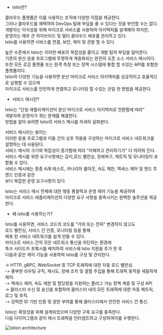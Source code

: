 * istio란?

클라우드 플랫폼은 이를 사용하는 조직에 다양한 이점을 제공한다.    
그러나 클라우드를 채택하여 DevOps 팀에 부담을 줄 수 있다는 것을 부인할 수는 없다.     
개발자는 이식성을 위해 마이크로 서비스를 사용하여 아키텍처를 설계해야 하지만,     
운영자는 매우 큰 하이브리드 및 멀티 클라우드 배포를 관리하고 있다.     
Istio를 사용하면 서비스를 연결, 보안, 제어 및 관찰 할 수 있다.    
    
높은 수준에서 Istio는 이러한 배포의 복잡성을 줄이고 개발 팀의 부담을 덜어준다.     
기존의 분산 응용 프로그램에 투명하게 계층화되는 완전히 오픈 소스 서비스 메시이다.     
또한 모든 로깅 플랫폼 또는 원격 측정 또는 정책 시스템에 통합 할 수있는 API를 포함한 플랫폼이다.     
Istio의 다양한 기능을 사용하면 분산 마이크로 서비스 아키텍처를 성공적이고 효율적으로 실행할 수 있으며     
마이크로 서비스를 안전하게 연결하고 모니터링 할 수있는 균일 한 방법을 제공한다.    
     
* 서비스 매시란?    

Istio는 "단일 애플리케이션이 분산 마이크로 서비스 아키텍처로 전환함에 따라"     
개발자와 운영자가 겪는 문제를 해결한다.     
방법을 알아 보려면 Istio의 서비스 메시를 자세히 살펴본다.    
    
서비스 메시라는 용어는     
이러한 응용 프로그램과 이들 간의 상호 작용을 구성하는 마이크로 서비스 네트워크를 설명하는 데 사용된다.    
서비스 메시의 크기와 복잡성이 증가함에 따라 "이해하고 관리하기가" 더 어려워 진다.    
서비스 메시를 위한 요구사항에는 감지,로드 밸런싱, 장애복구, 메트릭 및 모니터링이 포함될 수 있다.    
서비스 메시에는 종종 A/B 테스트, 카나리아 롤아웃, 속도 제한, 액세스 제어 및 엔드 투 엔드 인증과 같은    
보다 복잡한 운영 요구사항이 있다.    
    
Istio는 서비스 메시 전체에 대한 행동 통찰력과 운영 제어 기능을 제공하여     
마이크로 서비스 애플리케이션의 다양한 요구 사항을 충족시키는 완벽한 솔루션을 제공한다.    
    
* 왜 istio를 사용하는가?    

Istio를 사용하면, 서비스 코드의 코드를 "거의 또는 전혀" 변경하지 않고도     
로드 밸런싱, 서비스 간 인증, 모니터링 등을 통해    
배포 된 서비스 네트워크를 쉽게 만들 수 있다.    
마이크로 서비스 간의 모든 네트워크 통신을 차단하는 환경에     
특수 사이드카 프록시를 배치하여 서비스에 Istio 지원을 추가 한 후     
다음과 같은 제어 기능을 사용하여 Istio를 구성 및 관리한다.    
    
   -> HTTP, gRPC, WebSocket 및 TCP 트래픽에 대한 자동 로드 밸런싱.    
   -> 풍부한 라우팅 규칙, 재시도, 장애 조치 및 결함 주입을 통해 트래픽 동작을 세밀하게 제어.    
   -> 액세스 제어, 속도 제한 및 할당량을 지원하는 플러그 가능 정책 계층 및 구성 API    
   -> 클러스터 수신 및 송신을 포함하여 클러스터 내의 모든 트래픽에 대한 자동 메트릭, 로그 및 추적.    
   -> 강력한 ID 기반 인증 및 권한 부여를 통해 클러스터에서 안전한 서비스 간 통신.    
    
Istio는 확장성을 위해 설계되었으며 다양한 구축 요구를 충족한다.     
다음 다이어그램과 같이 메시 트래픽을 인터셉트하고 구성하여이를 수행한다.    

![istion architecture](https://istio.io/latest/docs/ops/deployment/architecture/arch.svg)
